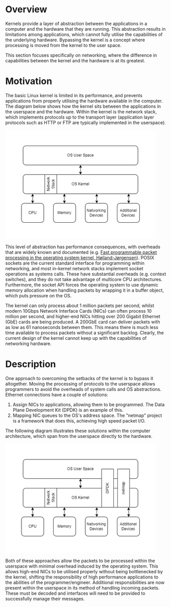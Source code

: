 # Overview

Kernels provide a layer of abstraction between the applications in a computer and the hardware that they are running. This abstraction results in limitations among applications, which cannot fully utilise the capabilities of the underlying hardware. Bypassing the kernel is a concept where processing is moved from the kernel to the user space.

This section focuses specifically on networking, where the difference in capabilities between the kernel and the hardware is at its greatest.

# Motivation

The basic Linux kernel is limited in its performance, and prevents applications from properly utilising the hardware available in the computer. The diagram below shows how the kernel sits between the applications in the userspace and the hardware. Within the kernel is the network stack, which implements protocols up to the transport layer (application layer protocols such as HTTP or FTP are typically implemented in the userspace).

![](images/KernelNetworkStack.png)

This level of abstraction has performance consequences, with overheads that are widely known and documented (e.g. [Fast programmable packet processing in the operating system kernel, Høiland-Jørgensen](https://dl.acm.org/doi/10.1145/3281411.3281443)). POSIX sockets are the current standard interface for programming within networking, and most in-kernel network stacks implement socket operations as systems calls. These have substantial overheads (e.g. context switches), and they do not take advantage of multicore CPU architectures. Furthermore, the socket API forces the operating system to use dynamic memory allocation when handling packets by wrapping it in a buffer object, which puts pressure on the OS.

The kernel can only process about 1 million packets per second, whilst modern 10Gbps Network Interface Cards (NICs) can often process 10 million per second, and higher-end NICs hitting over 200 Gigabit Ethernet (GbE) cards are being produced. A 200GbE card can deliver packets with as low as 61 nanoseconds between them. This means there is much less time available to process packets without a significant backlog. Clearly, the current design of the kernel cannot keep up with the capabilities of networking hardware.

# Description

One approach to overcoming the setbacks of the kernel is to bypass it altogether. Moving the processing of protocols to the userspace allows programmers to avoid the overheads of system calls and OS abstractions. Ethernet connections have a couple of solutions:

1. Assign NICs to applications, allowing them to be programmed. The Data Plane Development Kit (DPDK) is an example of this.
2. Mapping NIC queues to the OS's address space. The "netmap" project is a framework that does this, achieving high speed packet I/O.

The following diagram illustrates these solutions within the computer architecture, which span from the userspace directly to the hardware.

![](images/KernelBypassStack.png)

Both of these approaches allow the packets to be processed within the userspace with minimal overhead induced by the operating system. This allows high-end NICs to be utilised properly without being bottlenecked by the kernel, shifting the responsibility of high performance applications to the abilities of the programmer/engineer. Additional responsibilities are now present within the userspace in its method of handling incoming packets. These must be decoded and interfaces will need to be provided to successfully manage their messages.